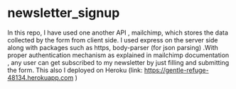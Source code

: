 # newsletter_signup
In this repo, I have used one another API , mailchimp, which stores the data collected by the form from client side. I used express on the server side along with packages such as https, body-parser (for json parsing) .With proper authentication mechanism as explained in mailchimp documentation , any user can get subscribed to my newsletter by just filling and submitting the form. This also I deployed on Heroku (link:  https://gentle-refuge-48134.herokuapp.com  )
